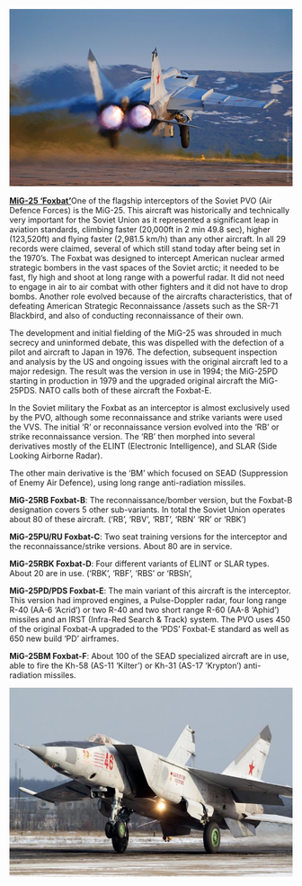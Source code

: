 ![](/assets/images/warsaw/su/airforce/mig25/image1.jpg)

[**MiG-25
‘Foxbat’**](http://www.ausairpower.net/TE-Foxbat-Foxhound-92.html)One
of the flagship interceptors of the Soviet PVO (Air Defence Forces) is
the MiG-25. This aircraft was historically and technically very
important for the Soviet Union as it represented a significant leap in
aviation standards, climbing faster (20,000ft in 2 min 49.8 sec), higher
(123,520ft) and flying faster (2,981.5 km/h) than any other aircraft. In
all 29 records were claimed, several of which still stand today after
being set in the 1970’s. The Foxbat was designed to intercept American
nuclear armed strategic bombers in the vast spaces of the Soviet arctic;
it needed to be fast, fly high and shoot at long range with a powerful
radar. It did not need to engage in air to air combat with other
fighters and it did not have to drop bombs. Another role evolved because
of the aircrafts characteristics, that of defeating American Strategic
Reconnaissance /assets such as the SR-71 Blackbird, and also of
conducting reconnaissance of their own.

The development and initial fielding of the MiG-25 was shrouded in much
secrecy and uninformed debate, this was dispelled with the defection of
a pilot and aircraft to Japan in 1976. The defection, subsequent
inspection and analysis by the US and ongoing issues with the original
aircraft led to a major redesign. The result was the version in use in
1994; the MiG-25PD starting in production in 1979 and the upgraded
original aircraft the MiG-25PDS. NATO calls both of these aircraft the
Foxbat-E.

In the Soviet military the Foxbat as an interceptor is almost
exclusively used by the PVO, although some reconnaissance and strike
variants were used the VVS. The initial ‘R’ or reconnaissance version
evolved into the ‘RB’ or strike reconnaissance version. The ‘RB’ then
morphed into several derivatives mostly of the ELINT (Electronic
Intelligence), and SLAR (Side Looking Airborne Radar).

The other main derivative is the ‘BM’ which focused on SEAD (Suppression
of Enemy Air Defence), using long range anti-radiation missiles.

**MiG-25RB Foxbat-B**: The reconnaissance/bomber version, but the
Foxbat-B designation covers 5 other sub-variants. In total the Soviet
Union operates about 80 of these aircraft. (‘RB’, ‘RBV’, ‘RBT’, ‘RBN’
‘RR’ or ‘RBK’)

**MiG-25PU/RU Foxbat-C**: Two seat training versions for the interceptor
and the reconnaissance/strike versions. About 80 are in service.

**MiG-25RBK Foxbat-D**: Four different variants of ELINT or SLAR types.
About 20 are in use. (‘RBK’, ‘RBF’, ‘RBS’ or ‘RBSh’,

**MiG-25PD/PDS Foxbat-E**: The main variant of this aircraft is the
interceptor. This version had improved engines, a Pulse-Doppler radar,
four long range R-40 (AA-6 ‘Acrid’) or two R-40 and two short range R-60
(AA-8 ‘Aphid’) missiles and an IRST (Infra-Red Search & Track) system.
The PVO uses 450 of the original Foxbat-A upgraded to the ‘PDS’ Foxbat-E
standard as well as 650 new build ‘PD’ airframes.

**MiG-25BM Foxbat-F**: About 100 of the SEAD specialized aircraft are in
use, able to fire the Kh-58 (AS-11 ‘Kilter’) or Kh-31 (AS-17 ‘Krypton’)
anti-radiation missiles.

![](/assets/images/warsaw/su/airforce/mig25/image2.jpg)
